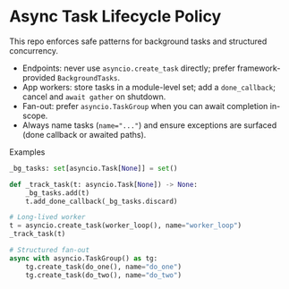 # Async Task Lifecycle Policy

This repo enforces safe patterns for background tasks and structured concurrency.

- Endpoints: never use `asyncio.create_task` directly; prefer framework-provided `BackgroundTasks`.
- App workers: store tasks in a module-level set; add a `done_callback`; cancel and `await gather` on shutdown.
- Fan-out: prefer `asyncio.TaskGroup` when you can await completion in-scope.
- Always name tasks (`name="..."`) and ensure exceptions are surfaced (done callback or awaited paths).

Examples

```py
_bg_tasks: set[asyncio.Task[None]] = set()

def _track_task(t: asyncio.Task[None]) -> None:
    _bg_tasks.add(t)
    t.add_done_callback(_bg_tasks.discard)

# Long-lived worker
t = asyncio.create_task(worker_loop(), name="worker_loop")
_track_task(t)

# Structured fan-out
async with asyncio.TaskGroup() as tg:
    tg.create_task(do_one(), name="do_one")
    tg.create_task(do_two(), name="do_two")
```

